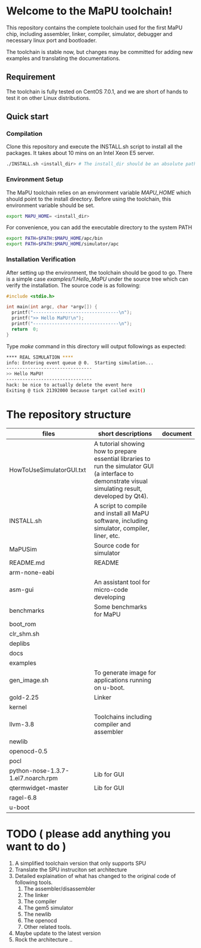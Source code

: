 # Welcome to the MaPU toolchain!
This repository contains the complete toolchain used for the first MaPU chip, including assembler, linker, compiler, simulator, debugger and necessary linux port and bootloader.

The toolchain is stable now, but changes may be committed for adding new examples and translating the documentations.
## Requirement

The toolchain is fully tested on CentOS 7.0.1, and we are short of hands to test it on other Linux distributions.

## Quick start

### Compilation
Clone this repository and execute the INSTALL.sh script to install all the packages. It takes about 10 mins on an Intel Xeon E5 server.
```bash
./INSTALL.sh <install_dir> # The install_dir should be an absolute path.
```
### Environment Setup
The MaPU toolchain relies on an environment variable *MAPU_HOME* which should point to the install directory. Before using the toolchain, this environment variable should be set.
```bash
export MAPU_HOME= <install_dir>
```
For convenience, you can add the executable directory to the system PATH 
```bash
export PATH=$PATH:$MAPU_HOME/apc/bin
export PATH=$PATH:$MAPU_HOME/simulator/apc
```
### Installation Verification
After setting up the environment, the toolchain should be good to go. There is a simple case *examples/1.Hello_MaPU* under the source tree which can verify the installation. The source code is as following:
```c
#include <stdio.h>

int main(int argc, char *argv[]) {
  printf("--------------------------------\n");
  printf(">> Hello MaPU!\n");
  printf("--------------------------------\n");
  return  0;
}
```
Type *make* command in this directory will output followings as expected:
```bash
**** REAL SIMULATION ****
info: Entering event queue @ 0.  Starting simulation...
--------------------------------
>> Hello MaPU!
--------------------------------
hack: be nice to actually delete the event here
Exiting @ tick 21392000 because target called exit()
```
# The repository structure
|  files                                | short descriptions        | document              | 
|  -------------------------------------|---------------------------|-----------------------|
|  HowToUseSimulatorGUI.txt             |A tutorial showing how to prepare essential libraries to run the simulator GUI (a interface to demonstrate visual simulating result, developed by Qt4).|                       |
|  INSTALL.sh                           |A script to compile and install all MaPU software, including simulator, compiler, liner, etc.|                       |
|  MaPUSim                              |Source code for simulator |                       |
|  README.md                            |README                     |                       |
|  arm-none-eabi                        |                           |                       |
|  asm-gui                              |An assistant tool for micro-code developing|                       |
|  benchmarks                           |Some benchmarks for MaPU   |                       |
|  boot_rom                             |                           |                       |
|  clr_shm.sh                           |                           |                       |
|  deplibs                              |                           |                       |
|  docs                                 |                           |                       |
|  examples                             |                           |                       |
|  gen_image.sh                         |To generate image for applications running on u-boot.                           |                       |
|  gold-2.25                            |Linker                           |                       |
|  kernel                               |                           |                       |
|  llvm-3.8                             |Toolchains including compiler and assembler                           |                       |
|  newlib                               |                           |                       |
|  openocd-0.5                          |                           |                       |
|  pocl                                 |                           |                       |
|  python-nose-1.3.7-1.el7.noarch.rpm   |Lib for GUI                           |                       |
|  qtermwidget-master                   |Lib for GUI                           |                       |
|  ragel-6.8                            |                           |                       |
|  u-boot                               |                           |                       |

# TODO ( please add anything you want to do )
1. A simplified toolchain version that only supports SPU
2. Translate the SPU instruciton set architecture
3. Detailed explaination of what has changed to the original code of following tools.
    1. The assembler/disassembler
    2. The linker
    3. The compiler
    4. The gem5 simulator
    5. The newlib
    6. The openocd 
    7. Other related tools.
4. Maybe update to the latest version
5. Rock the architecture ..

